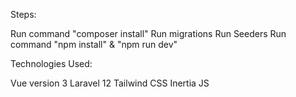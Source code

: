 Steps:

Run command "composer install"
Run migrations
Run Seeders
Run command "npm install" & "npm run dev"

Technologies Used:

Vue version 3
Laravel 12
Tailwind CSS
Inertia JS
